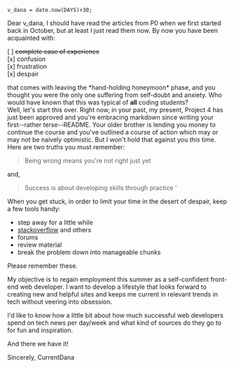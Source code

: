 ```
v_dana = date.now(DAYS)+30;
```
Dear v_dana,
I should have read the articles from P0 when we first started back in October, but at least I just read them now. By now you have been acquainted with:  

 [ ] ~~complete ease of experience~~    
[x] confusion   
[x] frustration    
[x] despair   

that comes with leaving the \*hand-holding honeymoon\* phase, and you thought you were the only one suffering from self-doubt and anxiety. Who would have known that this was typical of **all** coding students?   
Well, let's start this over. Right now, in your past, my present, Project 4 has just been approved and you're embracing markdown since writing your first--rather terse--README. Your older brother is lending you money to continue the course and you've outlined a course of action which may or may not be naively optimistic. But I won't hold that against you _this_ time.
Here are two truths you must remember:  
> Being wrong means you're not right just yet  

and,
>Success is about developing skills through practice  '

When you get stuck, in order to limit your time in the desert of despair, keep a few tools handy:
- step away for a little while
- [stackoverflow](http://stackoverflow.com/) and others
- forums
- review material
- break the problem down into manageable chunks

Please remember these.

My objective is to regain employment this summer as a self-confident front-end web developer. I want to develop a lifestyle that looks forward to creating new and helpful sites and keeps me current in relevant trends in tech without veering into obsession.

I'd like to know how a little bit about how much successful web developers spend on tech news per day/week and what kind of sources do they go to for fun and inspiration.

And there we have it!

Sincerely,
CurrentDana

